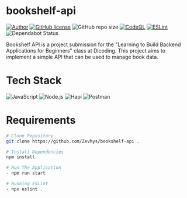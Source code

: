 # bookshelf-api

[![Author](http://img.shields.io/badge/author-@Zevhys-blue.svg)](https://www.linkedin.com/in/rakha-djauhari/) [![GitHub license](https://img.shields.io/github/license/Zevhys/bookshelf-api)](https://github.com/Zevhys/bookshelf-api/blob/main/LICENSE) ![GitHub repo size](https://img.shields.io/github/repo-size/Zevhys/bookshelf-api) [![CodeQL](https://github.com/Zevhys/bookshelf-api/actions/workflows/codeql.yml/badge.svg)](https://github.com/Zevhys/bookshelf-api/actions/workflows/codeql.yml) [![ESLint](https://img.shields.io/github/actions/workflow/status/Zevhys/bookshelf-api/eslint.yml?label=ESLint&logo=eslint)](https://github.com/Zevhys/bookshelf-api/actions/workflows/eslint.yml) ![Dependabot Status](https://img.shields.io/badge/dependabot-active-brightgreen?logo=dependabot)

Bookshelf API is a project submission for the "Learning to Build Backend Applications for Beginners" class at Dicoding. This project aims to implement a simple API that can be used to manage book data.

# Tech Stack

![JavaScript](https://img.shields.io/badge/JavaScript-F7DF1E?style=flat-square&logo=javascript&logoColor=000000)
![Node.js](https://img.shields.io/badge/Node.js-339933?style=flat-square&logo=nodedotjs&logoColor=white)
![Hapi](https://img.shields.io/badge/hapi.js-4479A1?style=flat-square&logo=hapi&logoColor=white)
![Postman](https://img.shields.io/badge/Postman-FF6C37?style=flat-square&logo=postman&logoColor=white)

# Requirements

```bash
# Clone Repository
git clone https://github.com/Zevhys/bookshelf-api .

# Install Dependencies
npm install

# Run The Application
- npm run start

# Running ESLint
- npx eslint .
```
